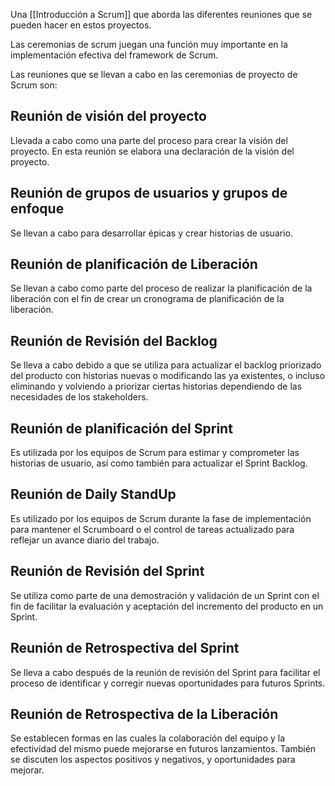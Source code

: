 Una [[Introducción a Scrum]] que aborda las diferentes reuniones que se pueden hacer en estos proyectos.

Las ceremonias de scrum juegan una función muy importante en la implementación efectiva del framework de Scrum.

Las reuniones que se llevan a cabo en las ceremonias de proyecto de Scrum son:
## Reunión de visión del proyecto
Llevada a cabo como una parte del proceso para crear la visión del proyecto. En esta reunión se elabora una declaración de la visión del proyecto.
## Reunión de grupos de usuarios y grupos de enfoque
Se llevan a cabo para desarrollar épicas y crear historias de usuario.
## Reunión de planificación de Liberación
Se llevan a cabo como parte del proceso de realizar la planificación de la liberación con el fin de crear un cronograma de planificación de la liberación.
## Reunión de Revisión del Backlog
Se lleva a cabo debido a que se utiliza para actualizar el backlog priorizado del producto con historias nuevas o modificando las ya existentes, o incluso eliminando y volviendo a priorizar ciertas historias dependiendo de las necesidades de los stakeholders.
## Reunión de planificación del Sprint
Es utilizada por los equipos de Scrum para estimar y comprometer las historias de usuario, así como también para actualizar el Sprint Backlog.
## Reunión de Daily StandUp
Es utilizado por los equipos de Scrum durante la fase de implementación para mantener el Scrumboard o el control de tareas actualizado para reflejar un avance diario del trabajo.
## Reunión de Revisión del Sprint
Se utiliza como parte de una demostración y validación de un Sprint con el fin de facilitar la evaluación y aceptación del incremento del producto en un Sprint.
## Reunión de Retrospectiva del Sprint
Se lleva a cabo después de la reunión de revisión del Sprint para facilitar el proceso de identificar y corregir nuevas oportunidades para futuros Sprints.
## Reunión de Retrospectiva de la Liberación
Se establecen formas en las cuales la colaboración del equipo y la efectividad del mismo puede mejorarse en futuros lanzamientos. También se discuten los aspectos positivos y negativos, y oportunidades para mejorar.
